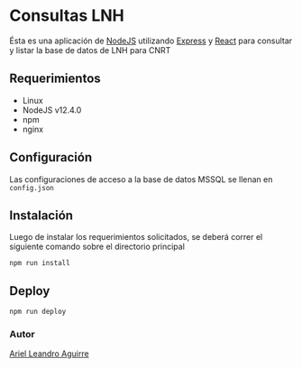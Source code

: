 # Consultas LNH

Ésta es una aplicación de [NodeJS](https://nodejs.org/en/) utilizando [Express](https://expressjs.com/) y [React](https://reactjs.org/) para consultar y listar la base de datos de LNH para CNRT

## Requerimientos

- Linux
- NodeJS v12.4.0
- npm
- nginx

## Configuración

Las configuraciones de acceso a la base de datos MSSQL se llenan en `config.json`

## Instalación

Luego de instalar los requerimientos solicitados, se deberá correr el siguiente comando sobre el directorio principal

`npm run install`

## Deploy

`npm run deploy`

### Autor

[Ariel Leandro Aguirre](mailto:ariedro@gmail.com)